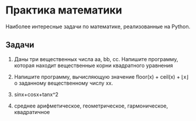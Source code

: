 # Практика математики

Наиболее интересные задачи по математике, реализованные на Python.

## Задачи

1. Даны три вещественных числа aa, bb, cc. Напишите программу, которая находит вещественные 
корни квадратного уравнения 

2. Напишите программу, вычисляющую значение floor(x) + ceil(x) + ⌊x⌋о заданному вещественному 
числу xx.

3. sinx+cosx+tanx^2

4. среднее арифметическое, геометрическое, гармоническое, квадратичное
